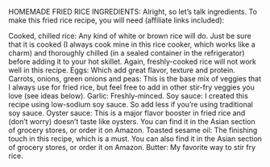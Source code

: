HOMEMADE FRIED RICE INGREDIENTS:
Alright, so let’s talk ingredients.  To make this fried rice recipe, you will need (affiliate links included):

Cooked, chilled rice: Any kind of white or brown rice will do.  Just be sure that it is cooked (I always cook mine in this rice cooker, which works like a charm) and thoroughly chilled (in a sealed container in the refrigerator) before adding it to your hot skillet.  Again, freshly-cooked rice will not work well in this recipe.
Eggs: Which add great flavor, texture and protein.
Carrots, onions, green onions and peas: This is the base mix of veggies that I always use for fried rice, but feel free to add in other stir-fry veggies you love (see ideas below).
Garlic: Freshly-minced.
Soy sauce: I created this recipe using low-sodium soy sauce.  So add less if you’re using traditional soy sauce.
Oyster sauce: This is a major flavor booster in fried rice and (don’t worry) doesn’t taste like oysters.  You can find it in the Asian section of grocery stores, or order it on Amazon. 
Toasted sesame oil: The finishing touch in this recipe, which is a must.  You can also find it in the Asian section of grocery stores, or order it on Amazon.
Butter: My favorite way to stir fry rice.